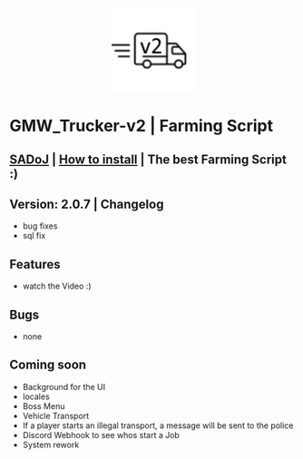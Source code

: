 <html>
  	<p align="center">
		<img width="150" height="150" src="stream/image.png">
  </p>
</html>

# GMW_Trucker-v2 | Farming Script

## [SADoJ](https://discord.gg/UjSZkKFC78) | [How to install](https://www.youtube.com/watch?v=D0U5AD6EoIY) | The best Farming Script :)

## Version: 2.0.7 | Changelog
* bug fixes
* sql fix


## Features
* watch the Video :)

## Bugs 
* none

## Coming soon
* Background for the UI
* locales
* Boss Menu
* Vehicle Transport
* If a player starts an illegal transport, a message will be sent to the police
* Discord Webhook to see whos start a Job
* System rework
